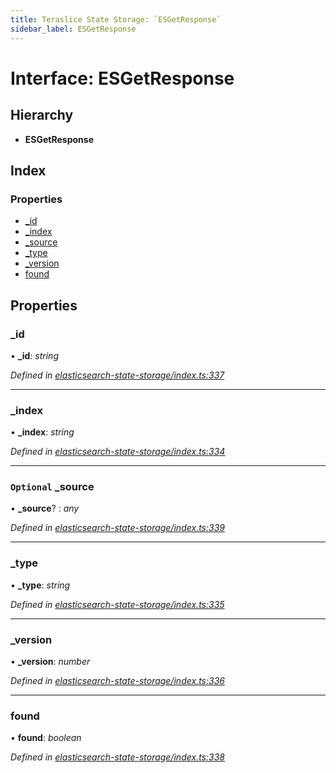 ```yaml
---
title: Teraslice State Storage: `ESGetResponse`
sidebar_label: ESGetResponse
---
```


# Interface: ESGetResponse

## Hierarchy

* **ESGetResponse**

## Index

### Properties

* [_id](esgetresponse.md#_id)
* [_index](esgetresponse.md#_index)
* [_source](esgetresponse.md#optional-_source)
* [_type](esgetresponse.md#_type)
* [_version](esgetresponse.md#_version)
* [found](esgetresponse.md#found)

## Properties

###  _id

• **_id**: *string*

*Defined in [elasticsearch-state-storage/index.ts:337](https://github.com/terascope/teraslice/blob/d8feecc03/packages/teraslice-state-storage/src/elasticsearch-state-storage/index.ts#L337)*

___

###  _index

• **_index**: *string*

*Defined in [elasticsearch-state-storage/index.ts:334](https://github.com/terascope/teraslice/blob/d8feecc03/packages/teraslice-state-storage/src/elasticsearch-state-storage/index.ts#L334)*

___

### `Optional` _source

• **_source**? : *any*

*Defined in [elasticsearch-state-storage/index.ts:339](https://github.com/terascope/teraslice/blob/d8feecc03/packages/teraslice-state-storage/src/elasticsearch-state-storage/index.ts#L339)*

___

###  _type

• **_type**: *string*

*Defined in [elasticsearch-state-storage/index.ts:335](https://github.com/terascope/teraslice/blob/d8feecc03/packages/teraslice-state-storage/src/elasticsearch-state-storage/index.ts#L335)*

___

###  _version

• **_version**: *number*

*Defined in [elasticsearch-state-storage/index.ts:336](https://github.com/terascope/teraslice/blob/d8feecc03/packages/teraslice-state-storage/src/elasticsearch-state-storage/index.ts#L336)*

___

###  found

• **found**: *boolean*

*Defined in [elasticsearch-state-storage/index.ts:338](https://github.com/terascope/teraslice/blob/d8feecc03/packages/teraslice-state-storage/src/elasticsearch-state-storage/index.ts#L338)*
